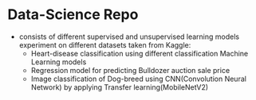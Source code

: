 # Data-Science Repo
- consists of different supervised and unsupervised learning models experiment on different datasets taken from Kaggle:
	- Heart-disease classification using different classification Machine Learning models
	- Regression model for predicting Bulldozer auction sale price
	- Image classification of Dog-breed using CNN(Convolution Neural Network) by applying Transfer learning(MobileNetV2)

